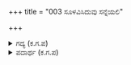 +++
title = "003 ಸೂಳವಿಸಿದುವು ಸನ್ನೆಯಲಿ"

+++

<details><summary>ಗದ್ಯ (ಕ.ಗ.ಪ) </summary>

3. ಯುದ್ಧ ಪ್ರಾರಂಭಿಸಲು ಸೂಚನೆಯಾದ ಕೂಡಲೆ ನಿಸ್ಸಾಳವೆಂಬ ವಾದ್ಯಗಳು ಜೋರಾಗಿ ಶಬ್ದಮಾಡಿದವು. ಸೇನಾಪತಿಯಾದ ಶಲ್ಯ ಕೌರವ ಬಲದ ವೈಭವವನ್ನು ನೋಡಿದನು; ತನ್ನ ಮಣಿಖಚಿತ ಕಿರೀಟವುಳ್ಳ ತಲೆಯನ್ನು ತೂಗಾಡಿದ. ಯುದ್ಧ ಪ್ರಾರಂಭದ ಮೊದಲ ದಿನಗಳಲ್ಲಿ ಸೈನಿಕರು ಯುದ್ಧರಂಗದಲ್ಲಿ  ಸೇರಿದರೆ ನಾಲ್ಕೂ ದಿಕ್ಕುಗಳ ಮೂಲೆಗಳೇ ಸಾಲುತ್ತಿರಲಿಲ್ಲ; ಆದರೆ ಈಗ ತಮ್ಮ ಪಾಳೆಯದ ಕಡೆಯಭಾಗದ ಬೀಡಾರಗಳವರೆಗಾದರೂ ಸೈನ್ಯವಿಲ್ಲ; ಶಿವಶಿವಾ! ಎಂದ.
</details>

<details><summary>ಪದಾರ್ಥ (ಕ.ಗ.ಪ) </summary>

ಸೂಳವಿಸು-ಧ್ವನಿಮಾಡು, ಬಾಜಿಸು ಸನ್ನೆ-ಸೌಂಜ್ಞೆ, ಸೂಚನೆ ನಿಸ್ಸಾಳ- ಒಂದು ರಣವಾದ್ಯ, ದೆಖ್ಖಾಳ-ಆಡಂಬರ, ವೈಭವ, ಕಡೆವೀಡು-ಕಡೆಯ ಬೀಡಾರ.
</details>
